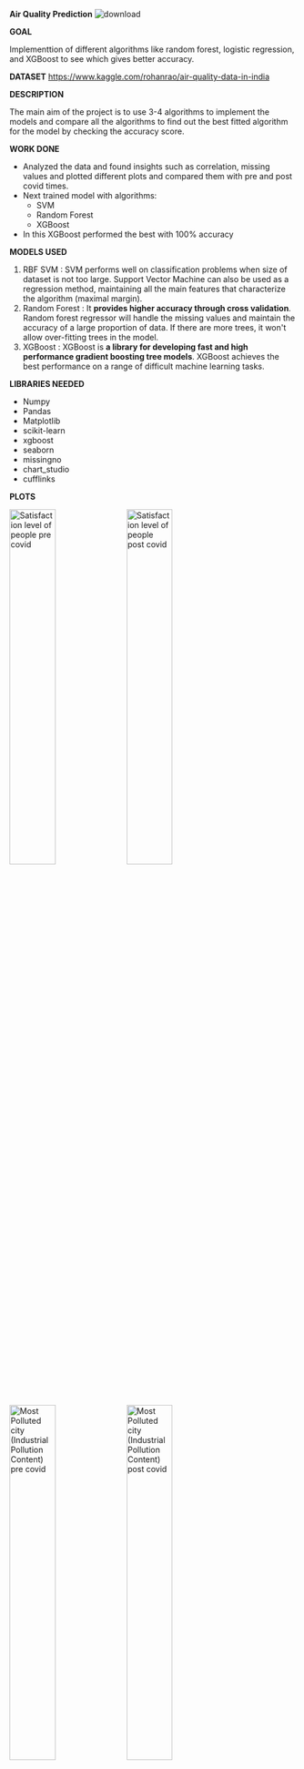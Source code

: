 
  

**Air Quality Prediction**
![download](https://miro.medium.com/max/750/0*lSmyb_1PgPUMZSkE.jpg)

**GOAL**

Implementtion of different algorithms like random forest, logistic regression, and XGBoost to see which gives better accuracy.


**DATASET**
https://www.kaggle.com/rohanrao/air-quality-data-in-india


**DESCRIPTION**

  

The main aim of the project is to use 3-4 algorithms to implement the models and compare all the algorithms to find out the best fitted algorithm for the model by checking the accuracy score.

  

**WORK DONE**

* Analyzed the data and found insights such as correlation, missing values and plotted different plots and compared them with pre and post covid times.
* Next trained model with algorithms:
	* SVM
	* Random Forest
	* XGBoost
* In this XGBoost performed the best with 100% accuracy 
  

**MODELS USED**

1. RBF SVM : SVM performs well on classification problems when size of dataset is not too large. Support Vector Machine can also be used as a regression method, maintaining all the main features that characterize the algorithm (maximal margin).
2. Random Forest : It **provides higher accuracy through cross validation**. Random forest regressor will handle the missing values and maintain the accuracy of a large proportion of data. If there are more trees, it won't allow over-fitting trees in the model.
3. XGBoost : XGBoost is **a library for developing fast and high performance gradient boosting tree models**. XGBoost achieves the best performance on a range of difficult machine learning tasks.

**LIBRARIES NEEDED**

* Numpy
* Pandas
* Matplotlib
* scikit-learn
* xgboost
* seaborn
* missingno
* chart_studio
* cufflinks
  
  

**PLOTS**

<p float ="left">
<img src = "../Images/Satisfaction_level_of_people_pre_covid.jpg " alt="Satisfaction level of people pre covid" title="Satisfaction level of people pre covid" style="width:40%" />
<img src = "../Images/Satisfaction_level_of_people_post_covid.jpg" alt="Satisfaction level of people post covid" title="Satisfaction level of people post covid" style="width:40%" />
</p>

<p float ="left">
<img src = "../Images/most_polluted_cities_pre_covid.jpg " alt="Most Polluted city (Industrial Pollution Content) pre covid" title="Most Polluted city (Industrial Pollution Content) pre covid" style="width:40%" />
<img src = "../Images/most_polluted_cities_post_covid.jpg" alt="Most Polluted city (Industrial Pollution Content) post covid" title="Most Polluted city (Industrial Pollution Content) post covid" style="width:40%" />
</p>

**CONCLUSION**

  
We investigated the data, checking for data unbalancing, visualizing the features, and understanding the relationship between different features. We made a comparision of data between pre covid times (2015-2019) and Post covid times (>2020). We then investigated three predictive models.
We saw we had imbalanced dataset. This will cause data imbalance problem. In order to overcome this problem we use the technique called SMOTE(Synthetic Minority Oversampling Technique). This approach solve this problem by oversample the examples in the minority class.

We predicted with models SVM, Random Forest and XGBoost and found accuracy of 96.15%, 99.89% and 100% on test dataset.

We also concluded that :
1. Vehicular pollution contents are more related to air quality index.
2. Delhi is the most polluted city in terms of vehicular pollution contents.
3. Ahmadabad is the most polluted city in terms of industrial pollution content.
4. After COVID19 pandemic there is gradual dicrease in vehicular pollution contents, industrial pollution content.
5. Extra Gradient Boost classifier 100% accurately classify the target variable.
 
 
## Author

- Created by [Vineeth Reddy](https://linktr.ee/vineethreddy1997)

### Follow me on..
[![LinkedIn](https://img.shields.io/badge/linkedin-%230077B5.svg?style=for-the-badge&logo=linkedin&logoColor=white)](https://www.linkedin.com/in/vineethreddy1997/)
[![GitHub](https://img.shields.io/badge/github-%23121011.svg?style=for-the-badge&logo=github&logoColor=white)](https://github.com/VineethReddy1997)
[![Gmail](https://img.shields.io/badge/Gmail-D14836?style=for-the-badge&logo=gmail&logoColor=white)](mailto:vineethreddywithds@gmail.com)
[![website](https://img.shields.io/badge/website-000000?style=for-the-badge&logo=About.me&logoColor=white)](https://vineethdata.github.io/)
[![Instagram](https://img.shields.io/badge/Instagram-E4405F?style=for-the-badge&logo=instagram&logoColor=white)](https://www.instagram.com/vineeth_reddy_2426/)
[![Linktree](https://img.shields.io/badge/linktree-39E09B?style=for-the-badge&logo=linktree&logoColor=white)](https://linktr.ee/vineethreddy1997)
[![Twitter](https://img.shields.io/badge/Twitter-1DA1F2?style=for-the-badge&logo=twitter&logoColor=white)](https://twitter.com/gangulavineeth1)
[![Kaggle](https://img.shields.io/badge/Kaggle-20BEFF?style=for-the-badge&logo=Kaggle&logoColor=white)](https://www.kaggle.com/vineethreddygangula)
[![Stack overflow](https://img.shields.io/badge/Stack_Overflow-FE7A16?style=for-the-badge&logo=stack-overflow&logoColor=white)](https://stackoverflow.com/users/18168904/vineeth-reddy-gangula)




